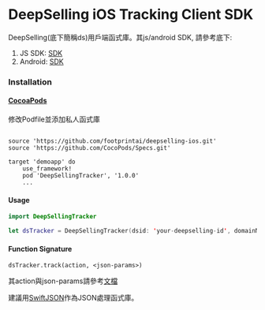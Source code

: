 # DeepSelling iOS Tracking Client SDK #

DeepSelling(底下簡稱ds)用戶端函式庫。其js/android SDK, 請參考底下:

1. JS SDK: [SDK](./README.md)
2. Android: [SDK](./android_README.md)


### Installation

#### [CocoaPods](https://cocoapods.org)

修改Podfile並添加私人函式庫

```podfile

source 'https://github.com/footprintai/deepselling-ios.git'
source 'https://github.com/CocoPods/Specs.git'

target 'demoapp' do
    use_framework!
    pod 'DeepSellingTracker', '1.0.0'
    ...
```


#### Usage

```Swift
import DeepSellingTracker

let dsTracker = DeepSellingTracker(dsid: 'your-deepselling-id', domainName: 'your-domain-name', token: 'your-token')
```

#### Function Signature
```Swfit
dsTracker.track(action, <json-params>)
```
其action與json-params請參考[文檔](./README.md#資料參數)

建議用[SwiftJSON](https://github.com/SwiftyJSON/SwiftyJSON)作為JSON處理函式庫。
